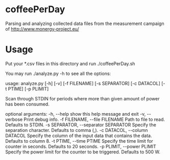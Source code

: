 coffeePerDay
============

Parsing and analyzing collected data files from the measurement campaign of http://www.monergy-project.eu/

Usage
=====

Put your *.csv files in this directory and run ./coffeePerDay.sh

You may run ./analyze.py -h to see all the options:

usage: analyze.py [-h] [-v] [-f FILENAME] [-s SEPARATOR] [-c DATACOL] [-t PTIME]
                  [-p PLIMIT]

Scan through STDIN for periods where more than given amount of power has been
consumed.

optional arguments:
  -h, --help            show this help message and exit
  -v, --verbose         Print debug info.
  -f FILENAME, --file FILENAME
                        Path to file to read. Defaults to STDIN.
  -s SEPARATOR, --separator SEPARATOR
                        Specify the separation character. Defaults to comma (,).
  -c DATACOL, --column DATACOL
                        Specify the column of the input data that contains the
                        data. Defaults to column 8.
  -t PTIME, --time PTIME
                        Specify the time limit for counter in seconds. Defaults to
                        20 seconds.
  -p PLIMIT, --power PLIMIT
                        Specify the power limit for the counter to be triggered.
                        Defaults to 500 W.
